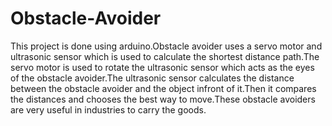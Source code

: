 # Obstacle-Avoider

This project is done using arduino.Obstacle avoider uses a servo motor and ultrasonic sensor which is used to calculate the shortest distance path.The servo motor is used to rotate the ultrasonic sensor which acts as the eyes of the obstacle avoider.The ultrasonic sensor calculates the distance between the obstacle avoider and the object infront of it.Then it compares the distances and chooses the best way to move.These obstacle avoiders are very useful in industries to carry the goods.
